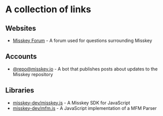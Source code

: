 # A collection of links

## Websites
- [Misskey Forum](https://forum.misskey.io/) - A forum used for questions surrounding Misskey

## Accounts
- [@repo@misskey.io](https://misskey.io/@repo) - A bot that publishes posts about updates to the Misskey repository

## Libraries
- [misskey-dev/misskey.js](https://github.com/misskey-dev/misskey.js) - A Misskey SDK for JavaScript
- [misskey-dev/mfm.js](https://github.com/misskey-dev/mfm.js) - A JavaScript implementation of a MFM Parser
